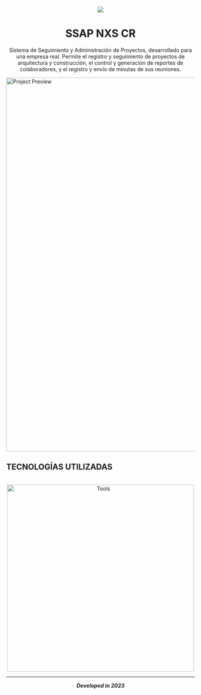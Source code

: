 <div align="center">
  <br/>
  <img src="https://github.com/KevinJSS/SSAP_NXS_Project/assets/103754829/313d6bf0-c70e-4c87-98c2-ef194ebbd99c" height="auto"/>
  
  <div>
    <h1>SSAP NXS CR</h1>
  </div>
</div>

<p align="center">Sistema de Seguimiento y Administración de Proyectos, desarrollado para una empresa real. Permite el registro y seguimiento de proyectos de arquitectura y construcción, el control y generación de reportes de colaboradores, y el registro y envío de minutas de sus reuniones.</p>

<img src="https://github.com/KevinJSS/SSAP_NXS_Project/assets/103754829/e0895c86-2e27-449c-8e88-2590bde237d8" alt="Project Preview" width="1000px"/>

## TECNOLOGÍAS UTILIZADAS
<br/>

<div align="center">
  <img src="https://github.com/KevinJSS/SSAP_NXS_Project/assets/103754829/d7a9fa0a-9fc8-4618-bdb0-4198821e8389" alt="Tools" width="500px"/>
</div>

<hr/>

<div align="center">
  <strong><i>Developed in 2023</i></strong> 
</div>
